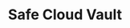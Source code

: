 ---
layout: product
title:  Safe Cloud Vault
permalink: /safe-cloud-vault/

intro: "The highest level of telecommunications security in existence"
description: "Virtual PBX & Phone line/SIP Accounts exceeding all levels of international intelligence gathering."
best_for: "Best for governments, financial and security organizations."

# expanded_features: true
# features:
#   - parent: Most Important
#     id: 1
#     list:
#       - Calling with Phone or Computer / CTI
#       - Online Voicemailbox with E-mail Support
#       - Pre- or Postpaid
#       - Call rerouting
#       - Parallel Signaling and Follow-me
#       - Fax as PDF
#       - Online Administration
#       - Compatible with all SIP Phones and nearly all PBX Systems

#   - parent: Administration Tools
#     id: 2
#     list:
#       - Communications Manager - web based management GUI
#       - Communications Manager User Portal - web portal for each User Extension

#   - parent: Core PBX Features
#     id: 3
#     list:
#       - Internationalization with Multiple-Language Support
#       - User Extensions
#       - Feature Codes
#       - Special Lines
#       - Special Mailboxes
#       - Multiple Phones per Extension
#       - Virtual Extensions
#       - Call Flip (Transfer to/from Mobile)
#       - DIDs and Inbound Routes
#       - Schedule Based Inbound Call Routing
#       - Operator Managed Inbound Call Routing
#       - Multi-level IVR / Auto Attendants
#       - Outbound Routes
#       - Automatic Trunk Failover
#       - Music on Hold - System Wide or per User Extension
#       - Extension Monitoring (presence or BLF)
#       - Dialing Permissions (Groups and per
#       - Extension)
#       - Ring Groups
#       - Hunt Lists (lists of Ring Groups)
#       - Dial By Name Directory
#       - Integration with Overhead Paging Systems
#       - Phone-to-Phone Intercom
#       - Corporate Contact Directory with Click-to-Call
#       - CRM Integration! Screen Pops
#       - Call Parking
#       - Call Forwarding
#       - Call Screening
#       - Cali Recording

#   - parent: Voicemail Features
#     id: 4
#     list:
#       - Voicemail to Email Forwarding
#       - Message Waiting Indicator
#       - Multiple Voicemail Folders
#       - Web Access to Voicemail

#   - parent: End User Features
#     id: 5
#     list:
#       - Unified Inbox (Voicemail/Fax/Email)
#       - Company Contacts with Click-to-Call
#       - Personal Contacts with Click-to-Call
#       - Voicemail Configuration
#       - Find Me / Follow Me
#       - Call Forwarding on Busy
#       - Call Forwarding on No Answer
#       - Do Not Disturb
#       - Web Access to Voicemail Messages
#       - Web Access to Recorded Calls
#       - Selective Call Forwarding
#       - Call Blocking
#       - Selective Call Screening
#       - One-touch Call Recording
#       - Call Detail Records (CDR) with Click-to-Call
#       - Outbound PDF to Fax via Web
#       - Language Selection

#   - parent: Call Features
#     id: 6
#     list:
#       - Caller ID Modification
#       - Distinctive Ring for Internal/External Calls
#       - Attended Transfer
#       - Blind Transfer
#       - Call Parking
#       - Group Call Pickup
#       - Directed Call Pickup

#   - parent: Fax Features
#     id: 7
#     list:
#       - Inbound Fax to Email (PDF)
#       - Outbound PDF to Fax via Web

#   - parent: Media Files Management
#     id: 8
#     list:
#       - Music-on-Hold Management and Upload
#       - Click-to-Call Recording of Voice Prompts

#   - parent: Conferencing
#     id: 9
#     list:
#       - Shared and Personal Conference Rooms
#       - Inbound and Outbound Conferences
#       - Realtime Conference Monitoring and Management

#   - parent: Call Center Features
#     id: 10
#     list:
#       - ACD / Call Queues
#       - Orderly Queue Handling
#       - Call Recording
#       - Local and Remote Agents (*)
#       - Call Center Statistics (*)
#       - Call Center Live Monitor (*)
#       - Agent Live Panel (*)

#   - parent: Reporting
#     id: 11
#     list:
#       - Call Detail Records (CDR) Reporting
#       - PBX usage statistics

# security_heading: |
#   The Ultimate Level of Security
#   <img src="/assets/img/shield-blue.png" width="19" height="22" alt="Shield">
#   <img src="/assets/img/shield-blue.png" width="19" height="22" alt="Shield">
#   <img src="/assets/img/shield-blue.png" width="19" height="22" alt="Shield">
#   <img src="/assets/img/shield-blue.png" width="19" height="22" alt="Shield">
# security:
# # Levels of choice: Basic, High, Ultimate
#   - level: Ultimate
#     css_class: tabs bg-blue-light
#     alias: "(TLS/SIPS, SRTP, VPN & Encryption)"
#     description: "With ExecutiveShield Ultimate, your phone line is secure with our Ultimate encryption from your device to our Globacom Carrier Grade Softswitch (GCGS) central platform. On top of that, the call audio is protected using our unique audio scrambling technology, giving you the highest level of telecommunications security in the world. You can feel safe, knowing that no one else is listening, not even government intelligence agencies."
#     technical_details: |
#       <p>ExecutiveShield Ultimate supports both encrypted signaling known as SIPS which can be SSL or TLS with signed certificates. ExecutiveShield Ultimate also supports encrypted audio/media known as SRTP. Typical convention is to have the unencrypted SIP control channel on UDP port 5060 (although the standards also allow for using TCP port 5060 as well), and an SSL encrypted or TLS encrypted SIP control channel known as SIPS on TCP port 5061.</p>
#       <p>SRTP is ideal for protecting Voice over IP traffic because it can be used in conjunction with header compression and has no effect on IP Quality of Service. This provides significant advantages, especially for voice traffic using low-bitrate voice codecs.</p>
#       <p>ExecutiveShield Ultimate also has voice over IP (VoIP / Voice over Internet Protocol) and virtual private network technologies to offer a method for delivering secure voice. Because VoIP transmits digitized voice as a stream of data, the VoIP (Voice over Internet Protocol) VPN solution accomplishes voice encryption quite simply, applying standard data-encryption mechanisms. With ExecutiveShield Ultimate you have a VPN tunnel to our Datacenter in Switzerland. All calls can be tunneled both sides. Inside of the tunnel you have encrypted Voice and Signaling (TLS/SIP/SRTP).</p>
#       <p>Combine TLS/SIPS, SRTP and VPN with our unique call audio scrambling technology, and you've got impossible-to-crack, government intelligence agency proof telecommunication security. We are proud to say that this is the highest level of telecommunications security in existence.</p>
#     infographic: "3levels_of_security@2x.png"
#     table: ultimate

---